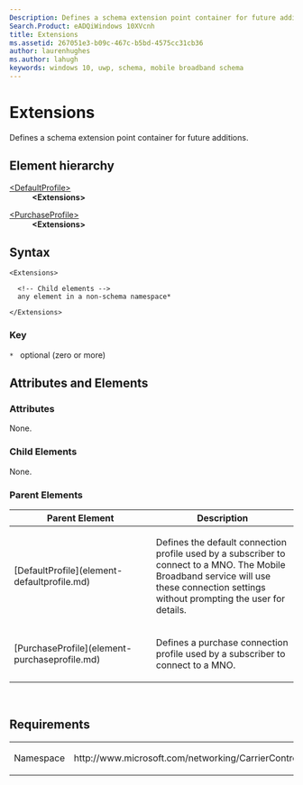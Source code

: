 ```yaml
---
Description: Defines a schema extension point container for future additions.
Search.Product: eADQiWindows 10XVcnh
title: Extensions
ms.assetid: 267051e3-b09c-467c-b5bd-4575cc31cb36
author: laurenhughes
ms.author: lahugh
keywords: windows 10, uwp, schema, mobile broadband schema
---
```


# Extensions


Defines a schema extension point container for future additions.

## Element hierarchy

<dl>
<dt><a href="element-defaultprofile.md">&lt;DefaultProfile&gt;</a></dt>
<dd><b>&lt;Extensions&gt;</b></dd>
</dl>
<dl>
<dt><a href="element-purchaseprofile.md">&lt;PurchaseProfile&gt;</a></dt>
<dd><b>&lt;Extensions&gt;</b></dd>
</dl>

## Syntax

``` syntax
<Extensions>

  <!-- Child elements -->
  any element in a non-schema namespace*

</Extensions>
```

### Key

`*`   optional (zero or more)

## Attributes and Elements


### Attributes

None.

### Child Elements

None.

### Parent Elements

<table>
<colgroup>
<col width="50%" />
<col width="50%" />
</colgroup>
<thead>
<tr class="header">
<th>Parent Element</th>
<th>Description</th>
</tr>
</thead>
<tbody>
<tr class="odd">
<td>[DefaultProfile](element-defaultprofile.md)</td>
<td><p>Defines the default connection profile used by a subscriber to connect to a MNO. The Mobile Broadband service will use these connection settings without prompting the user for details.</p></td>
</tr>
<tr class="even">
<td>[PurchaseProfile](element-purchaseprofile.md)</td>
<td><p>Defines a purchase connection profile used by a subscriber to connect to a MNO.</p></td>
</tr>
</tbody>
</table>

 

## Requirements

<table>
<colgroup>
<col width="50%" />
<col width="50%" />
</colgroup>
<tbody>
<tr class="odd">
<td><p>Namespace</p></td>
<td><p>http://www.microsoft.com/networking/CarrierControl/WWAN/v1</p></td>
</tr>
</tbody>
</table>

 

 



